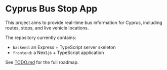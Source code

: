 # Cyprus Bus Stop App

This project aims to provide real-time bus information for Cyprus, including routes, stops, and live vehicle locations.

The repository currently contains:

- `backend`: an Express + TypeScript server skeleton
- `frontend`: a Next.js + TypeScript application

See [TODO.md](TODO.md) for the full roadmap.
